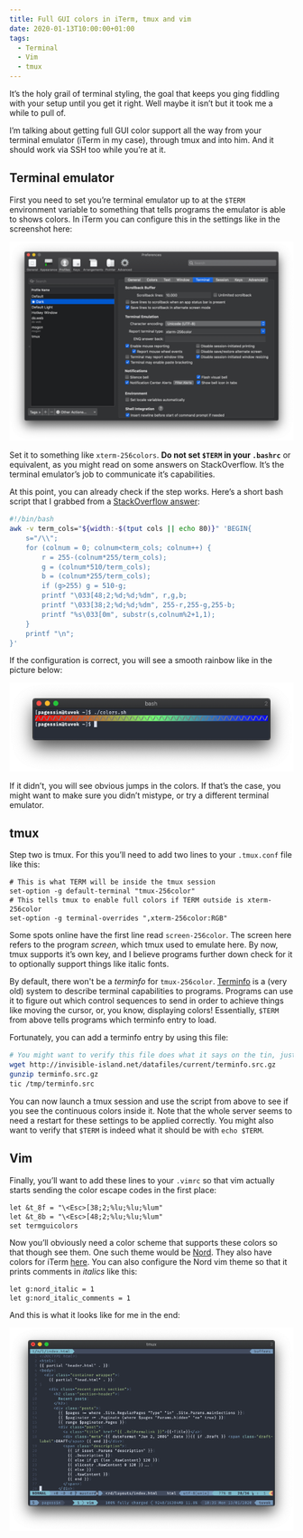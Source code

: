 ```yaml
---
title: Full GUI colors in iTerm, tmux and vim
date: 2020-01-13T10:00:00+01:00
tags:
  - Terminal
  - Vim
  - tmux
---
```


It’s the holy grail of terminal styling, the goal that keeps you ging fiddling
with your setup until you get it right. Well maybe it isn’t but it took me a
while to pull of. 

I’m talking about getting full GUI color support all the way from your terminal
emulator (iTerm in my case), through tmux and into him. And it should work via
SSH too while you’re at it. 

## Terminal emulator

First you need to set you’re terminal emulator up to at the `$TERM` environment
variable to something that tells programs the emulator is able to shows colors.
In iTerm you can configure this in the settings like in the screenshot here:

![Setting for TERM in iTerm on macOS](iterm_settings.png)

Set it to something like `xterm-256colors`. **Do not set `$TERM` in your
`.bashrc`** or equivalent, as you might read on some answers on StackOverflow.
It’s the terminal emulator’s job to communicate it’s capabilities.

At this point, you can already check if the step works. Here’s a short bash
script that I grabbed from a [StackOverflow answer](https://stackoverflow.com/a/53343481):

```bash
#!/bin/bash
awk -v term_cols="${width:-$(tput cols || echo 80)}" 'BEGIN{
    s="/\\";
    for (colnum = 0; colnum<term_cols; colnum++) {
        r = 255-(colnum*255/term_cols);
        g = (colnum*510/term_cols);
        b = (colnum*255/term_cols);
        if (g>255) g = 510-g;
        printf "\033[48;2;%d;%d;%dm", r,g,b;
        printf "\033[38;2;%d;%d;%dm", 255-r,255-g,255-b;
        printf "%s\033[0m", substr(s,colnum%2+1,1);
    }
    printf "\n";
}'
```

If the configuration is correct, you will see a smooth rainbow like in the
picture below:

![Color bar with working RGB colors](bar1.png)

If it didn’t, you will see obvious jumps in the colors. If that’s the case, you
might want to make sure you didn’t mistype, or try a different terminal
emulator. 

## tmux

Step two is tmux. For this you’ll need to add two lines to your `.tmux.conf`
file like this:

```
# This is what TERM will be inside the tmux session
set-option -g default-terminal "tmux-256color"
# This tells tmux to enable full colors if TERM outside is xterm-256color
set-option -g terminal-overrides ",xterm-256color:RGB"
```

Some spots online have the first line read `screen-256color`. The screen here
refers to the program *screen*, which tmux used to emulate here. By now, tmux
supports it’s own key, and I believe programs further down check for it to
optionally support things like italic fonts. 

By default, there won't be a *terminfo* for `tmux-256color`. [Terminfo](https://en.wikipedia.org/wiki/Terminfo) is a (very
old) system to describe terminal capabilities to programs. Programs can use it
to figure out which control sequences to send in order to achieve things like
moving the cursor, or, you know, displaying colors! Essentially, `$TERM` from
above tells programs which terminfo entry to load.

Fortunately, you can add a terminfo entry by using this file:

```bash
# You might want to verify this file does what it says on the tin, just to be safe
wget http://invisible-island.net/datafiles/current/terminfo.src.gz
gunzip terminfo.src.gz
tic /tmp/terminfo.src
```


You can now launch a tmux session and use the script from above to see if you
see the continuous colors inside it. Note that the whole server seems to need a
restart for these settings to be applied correctly. You might also want to
verify that `$TERM` is indeed what it should be with `echo $TERM`. 

## Vim

Finally, you’ll want to add these lines to your `.vimrc` so that vim actually
starts sending the color escape codes in the first place:

```vim
let &t_8f = "\<Esc>[38;2;%lu;%lu;%lum"
let &t_8b = "\<Esc>[48;2;%lu;%lu;%lum"
set termguicolors
```

Now you’ll obviously need a color scheme that supports these colors so that
though see them. One such theme would be
[Nord](https://github.com/arcticicestudio/nord-vim). They also have colors for
iTerm [here](https://github.com/arcticicestudio/nord-iterm2). You can also
configure the Nord vim theme so that it prints comments in *italics* like this:

```vim
let g:nord_italic = 1
let g:nord_italic_comments = 1
```
And this is what it looks like for me in the end:

![iTerm + tmux + vim with the Nord theme](vim.png)
